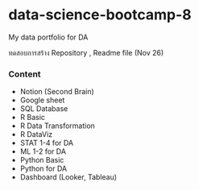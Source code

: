 # data-science-bootcamp-8
My data portfolio for DA

ทดสอบการสร้าง Repository , Readme file
(Nov 26)

### Content
- Notion (Second Brain)
- Google sheet
- SQL Database
- R Basic
- R Data Transformation
- R DataViz
- STAT 1-4 for DA
- ML 1-2 for DA
- Python Basic
- Python for DA
- Dashboard (Looker, Tableau)
